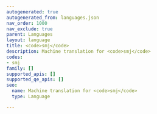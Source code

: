 ```yaml
---
autogenerated: true
autogenerated_from: languages.json
nav_order: 1000
nav_exclude: true
parent: Languages
layout: language
title: <code>smj</code>
description: Machine translation for <code>smj</code>
codes:
- smj
family: []
supported_apis: []
supported_qe_apis: []
seo:
  name: Machine translation for <code>smj</code>
  type: Language

---
```


